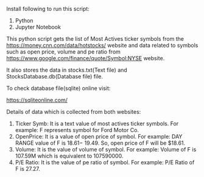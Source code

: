 Install following to run this script:

1. Python
2. Jupyter Notebook


This python script gets the list of Most Actives ticker symbols from the https://money.cnn.com/data/hotstocks/ website and data related to symbols such as open price, volume and pe ratio from https://www.google.com/finance/quote/Symbol:NYSE website.

It also stores the data in stocks.txt(Text file) and StocksDatabase.db(Database file) file.

To check database file(sqlite) online visit: 

https://sqliteonline.com/ 


Details of data which is collected from both websites:
1. Ticker Symb: It is a text value of most actives ticker symbols. For example: F represents symbol for Ford Motor Co.
2. OpenPrice: It is a value of open price of symbol. For example: DAY RANGE value of F is  18.61− 19.49. So, open price of F will be $18.61.
3. Volume: It is the value of volume of symbol. For example: Volume of F is 107.59M which is equivalent to 107590000.
4. P/E Ratio: It is the value of pe ratio of symbol. For example: P/E Ratio of F is 27.27.
